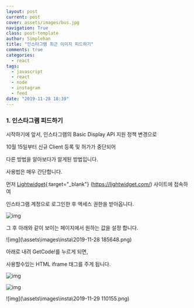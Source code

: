 ```yaml
---
layout: post
current: post
cover: assets/images/bus.jpg
navigation: True
class: post-template
author: Simplehan
title: "인스타그램 최근 이미지 피드하기"
comments: true
categories:
  - react
tags:
  - javascript
  - react
  - node
  - instagram
  - feed
date: "2019-11-28 18:39"
---
```


### 1. 인스타그램 피드하기

  시작하기에 앞서, 인스타그램의 Basic Display API 지원 정책 변경으로 
  
  10월 15일부터 신규 Client 등록 및 허가가 중단되어

  다른 방법을 알아보다가 알게된 방법입니다.

  사용법은 매우 간단합니다.

  먼저 [Lightwidget](https://lightwidget.com/){:target="_blank"} (https://lightwidget.com/) 사이트에 접속하여

  인스타그램 계정으로 로그인한 후 액세스 권한을 받아옵니다.

  ![img](\assets\images\insta\instagram-token.png)

  그 후 아래와 같이 보이는 페이지에서 원하는 값을 설정 합니다.

  ![img](\assets\images\insta\2019-11-28 185648.png)

  아래로 내려 GetCode!를 누르게 되면,

  사용할수있는 HTML iframe 태그를 주게 됩니다.

  ![img](\assets\images\insta\last.png)

  ![img](\assets\images\insta\code.png)

  ![img](\assets\images\insta\2019-11-29 110155.png)

